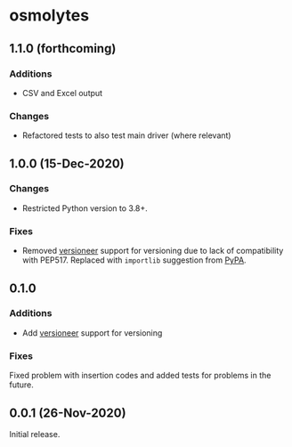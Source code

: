 # osmolytes

## 1.1.0 (forthcoming)

### Additions

* CSV and Excel output

### Changes

* Refactored tests to also test main driver (where relevant)

## 1.0.0 (15-Dec-2020)

### Changes

* Restricted Python version to 3.8+.

### Fixes

* Removed [versioneer](https://github.com/python-versioneer/python-versioneer) support for versioning due to lack of compatibility with PEP517.
Replaced with `importlib` suggestion from [PyPA](https://packaging.python.org/guides/single-sourcing-package-version/).

## 0.1.0

### Additions

* Add [versioneer](https://github.com/python-versioneer/python-versioneer) support for versioning

### Fixes

Fixed problem with insertion codes and added tests for problems in the future.

## 0.0.1 (26-Nov-2020)

Initial release.